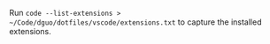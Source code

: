 Run `code --list-extensions > ~/Code/dguo/dotfiles/vscode/extensions.txt`
to capture the installed extensions.
